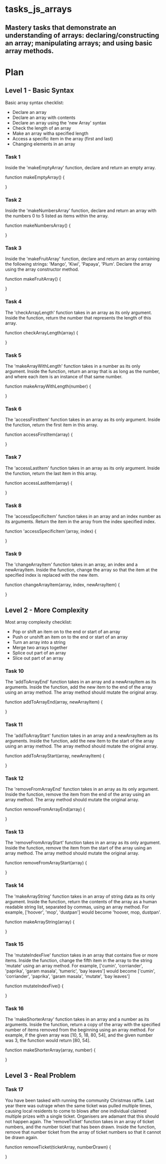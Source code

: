# tasks_js_arrays

## Mastery tasks that demonstrate an understanding of arrays: declaring/constructing an array; manipulating arrays; and using basic array methods.

# Plan

## Level 1 - Basic Syntax

Basic array syntax checklist:

- Declare an array
- Declare an array with contents
- Declare an array using the 'new Array' syntax
- Check the length of an array
- Make an array witha specified length
- Access a specific item in the array (first and last)
- Changing elements in an array

### Task 1

Inside the 'makeEmptyArray' function, declare and return an empty array.

function makeEmptyArray() {

}

### Task 2

Inside the 'makeNumbersArray' function, declare and return an array with the numbers 0 to 5 listed as items within the array.

function makeNumbersArray() {

}

### Task 3

Inside the 'makeFruitArray' function, declare and return an array containing the following strings: 'Mango', 'Kiwi', 'Papaya', 'Plum'. Declare the array using the array constructor method.

function makeFruitArray() {

}

### Task 4

The 'checkArrayLength' function takes in an array as its only argument. Inside the function, return the number that represents the length of this array.

function checkArrayLength(array) {

}

### Task 5

The 'makeArrayWithLength' function takes in a number as its only argument. Inside the function, return an array that is as long as the number, and where each item is an instance of that same number.

function makeArrayWithLength(number) {

}

### Task 6

The 'accessFirstItem' function takes in an array as its only argument. Inside the function, return the first item in this array.

function accessFirstItem(array) {

}

### Task 7

The 'accessLastItem' function takes in an array as its only argument. Inside the function, return the last item in this array.

function accessLastItem(array) {

}

### Task 8

The 'accessSpecificItem' function takes in an array and an index number as its arguments. Return the item in the array from the index specified index.

function 'accessSpecificItem'(array, index) {

}

### Task 9

The 'changeArrayItem' function takes in an array, an index and a newArrayItem. Inside the function, change the array so that the item at the specified index is replaced with the new item.

function changeArrayItem(array, index, newArrayItem) {

}

## Level 2 - More Complexity

Most array complexity checklist:

- Pop or shift an item on to the end or start of an array
- Push or unshift an item on to the end or start of an array
- Turn an array into a string
- Merge two arrays together
- Splice out part of an array
- Slice out part of an array

### Task 10

The 'addToArrayEnd' function takes in an array and a newArrayItem as its arguments. Inside the function, add the new item to the end of the array using an array method. The array method should mutate the original array.

function addToArrayEnd(array, newArrayItem) {

}

### Task 11

The 'addToArrayStart' function takes in an array and a newArrayItem as its arguments. Inside the function, add the new item to the start of the array using an array method. The array method should mutate the original array.

function addToArrayStart(array, newArrayItem) {

}

### Task 12

The 'removeFromArrayEnd' function takes in an array as its only argument. Inside the function, remove the item from the end of the array using an array method. The array method should mutate the original array.

function removeFromArrayEnd(array) {

}

### Task 13

The 'removeFromArrayStart' function takes in an array as its only argument. Inside the function, remove the item from the start of the array using an array method. The array method should mutate the original array.

function removeFromArrayStart(array) {

}

### Task 14

The 'makeArrayString' function takes in an array of string data as its only argument. Inside the function, return the contents of the array as a human readable string list, separated by commas, using an array method. For example, ['hoover', 'mop', 'dustpan'] would become 'hoover, mop, dustpan'.

function makeArrayString(array) {

}

### Task 15

The 'mutateIndexFive' function takes in an array that contains five or more items. Inside the function, change the fifth item in the array to the string 'mutate' using an array method. For example, ['cumin', 'corriander', 'paprika', 'garam masala', 'tumeric', 'bay leaves'] would become ['cumin', 'corriander', 'paprika', 'garam masala', 'mutate', 'bay leaves']

function mutateIndexFive() {

}

### Task 16

The 'makeShorterArray' function takes in an array and a number as its arguments. Inside the function, return a copy of the array with the specified number of items removed from the beginning using an array method. For example, if the given array was [10, 5, 18, 80, 54], and the given number was 3, the function would return [80, 54].

function makeShorterArray(array, number) {

}

## Level 3 - Real Problem

### Task 17

You have been tasked with running the community Christmas raffle. Last year there was outrage when the same ticket was pulled multiple times, causing local residents to come to blows after one individual claimed multiple prizes with a single ticket. Organisers are adamant that this should not happen again. The 'removeTicket' function takes in an array of ticket numbers, and the number ticket that has been drawn. Inside the function, remove that number ticket from the array of ticket numbers so that it cannot be drawn again.

function removeTicket(ticketArray, numberDrawn) {

}
